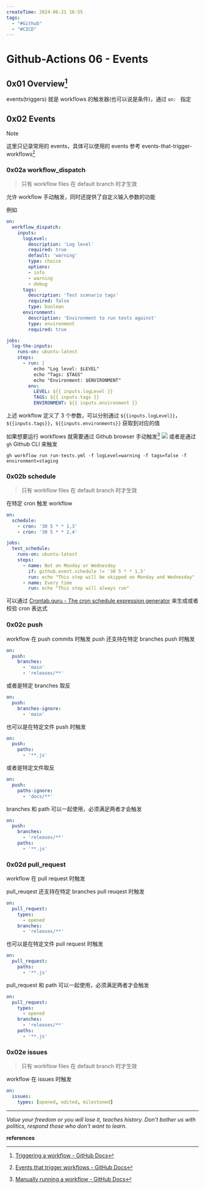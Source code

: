 ```yaml
---
createTime: 2024-06-21 16:55
tags:
  - "#Github"
  - "#CICD"
---
```


# Github-Actions 06 - Events

## 0x01 Overview[^1]

events(triggers) 就是 workflows 的触发器(也可以说是条件)，通过 `on: ` 指定

## 0x02 Events

> [!NOTE] 
> 这里只记录常用的 events，具体可以使用的 events 参考 events-that-trigger-workflows[^2]

### 0x02a workflow_dispatch

> 只有 workflow files 在 default branch 时才生效

允许 workflow 手动触发，同时还提供了自定义输入参数的功能

例如
```yaml
on:
  workflow_dispatch:
    inputs:
      logLevel:
        description: 'Log level'
        required: true
        default: 'warning'
        type: choice
        options:
        - info
        - warning
        - debug
      tags:
        description: 'Test scenario tags'
        required: false
        type: boolean
      environment:
        description: 'Environment to run tests against'
        type: environment
        required: true

jobs:
  log-the-inputs:
    runs-on: ubuntu-latest
    steps:
      - run: |
          echo "Log level: $LEVEL"
          echo "Tags: $TAGS"
          echo "Environment: $ENVIRONMENT"
        env:
          LEVEL: ${{ inputs.logLevel }}
          TAGS: ${{ inputs.tags }}
          ENVIRONMENT: ${{ inputs.environment }}
```

上述 workflow 定义了 3 个参数，可以分别通过 `${{inputs.logLevel}}`，`${{inputs.tags}}`，`${{inputs.environments}}` 获取到对应的值

如果想要运行 workflows 就需要通过 Github browser 手动触发[^3]
![](https://docs.github.com/assets/cb-78157/mw-1440/images/help/actions/workflow-dispatch-inputs.webp)
或者是通过 `gh` Github CLI 来触发
```shell
gh workflow run run-tests.yml -f logLevel=warning -f tags=false -f environment=staging
```

### 0x02b schedule

> 只有 workflow files 在 default branch 时才生效

在特定 cron 触发 workflow
```yaml
on:
  schedule:
    - cron: '30 5 * * 1,3'
    - cron: '30 5 * * 2,4'

jobs:
  test_schedule:
    runs-on: ubuntu-latest
    steps:
      - name: Not on Monday or Wednesday
        if: github.event.schedule != '30 5 * * 1,3'
        run: echo "This step will be skipped on Monday and Wednesday"
      - name: Every time
        run: echo "This step will always run"
```
可以通过 [Crontab.guru - The cron schedule expression generator](https://crontab.guru/) 来生成或者校验 cron 表达式

### 0x02c push

workflow 在 push commits 时触发
push 还支持在特定 branches push 时触发
```yaml
on:
  push:
    branches:
      - 'main'
      - 'releases/**'
```
或者是特定 branches 取反
```yaml
on:
  push:
    branches-ignore:
      - 'main'
```
也可以是在特定文件 push 时触发
```yaml
on:
  push:
    paths:
      - '**.js'
```
或者是特定文件取反
```yaml
on:
  push:
    paths-ignore:
      - 'docs/**'
```
branches 和 path 可以一起使用，必须满足两者才会触发
```yaml
on:
  push:
    branches:
      - 'releases/**'
    paths:
      - '**.js'
```

### 0x02d pull_request

workflow 在 pull request 时触发

pull_reuqest 还支持在特定 branches pull reuqest 时触发
```yaml
on:
  pull_request:
    types:
      - opened
    branches:
      - 'releases/**'
```
也可以是在特定文件 pull request 时触发
```yaml
on:
  pull_request:
    paths:
      - '**.js'
```
pull_request 和 path 可以一起使用，必须满足两者才会触发
```yaml
on:
  pull_request:
    types:
      - opened
    branches:
      - 'releases/**'
    paths:
      - '**.js'
```

### 0x02e issues

> 只有 workflow files 在 default branch 时才生效

workflow 在 issues 时触发
```yaml
on:
  issues:
    types: [opened, edited, milestoned]
```

---
*Value your freedom or you will lose it, teaches history. Don't bother us with politics, respond those who don't want to learn.*

**references**

[^1]:[Triggering a workflow - GitHub Docs](https://docs.github.com/en/actions/using-workflows/triggering-a-workflow)
[^2]:[Events that trigger workflows - GitHub Docs](https://docs.github.com/en/actions/using-workflows/events-that-trigger-workflows)
[^3]:[Manually running a workflow - GitHub Docs](https://docs.github.com/en/actions/using-workflows/manually-running-a-workflow)
